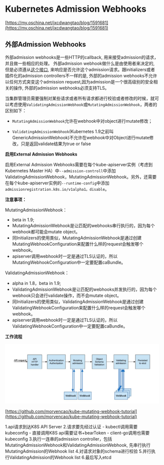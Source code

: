 # Kubernetes Admission Webhooks #

[https://my.oschina.net/jxcdwangtao/blog/1591681](https://my.oschina.net/jxcdwangtao/blog/1591681)

## 外部Admission Webhooks ##

外部admission webhooks是一些HTTP的callback, 用来接受admission的请求， 并且做一些相应的处理。 外部admission webhook做什么是由使用者来决定的, 但是必须遵从[这个接口](https://github.com/kubernetes/kubernetes/blob/v1.7.0-rc.1/pkg/apis/admission/v1alpha1/types.go), 来响应是否允许这个admission请求。跟initializers或者插件化的admission controllers不一样的是, 外部的admission webhooks不允许以任何方式突变这个admission request,因为admission是一个很高级别的安全相关的操作, 外部的admission webhooks必须支持TLS。

当集群管理员需要强制对某些请求或者所有请求都进行校验或者修改的时候，就可以考虑使用`ValidatingAdmissionWebhook`或`MutatingAdmissionWebhook`，两者的区别如下：

- `MutatingAdmissionWebhook`允许在webhook中对object进行mutate修改；

- `ValidatingAdmissionWebhook`(Kubernetes 1.9之前叫GenericAdmissionWebhook)不允许在webhook中对Object进行mutate修改，只是返回validate结果为true or false

**启用External Admission Webhooks**

启用External Admission Webhooks需要在每个kube-apiserver实例（考虑到Kubernetes Master HA）中`--admission-controll`中添加ValidatingAdmissionWebhook，MutatingAdmissionWebhook。另外，还需要在每个kube-apiserver实例的`--runtime-config`中添加`admissionregistration.k8s.io/v1alpha1。disable`。

**注意事项：**

MutatingAdmissionWebhook：
 
- beta in 1.9;
- MutatingAdmissionWebhook是让匹配的webhooks串行执行的，因为每个webhook都可能会mutate object。
- 同Initializers的使用类似，MutatingAdmissionWebhook是通过创建MutatingWebhookConfiguration来配置什么样的request会触发哪个webhook。
- apiserver调用webhook时一定是通过TLS认证的，所以MutatingWebhookConfiguration中一定要配置caBundle。

ValidatingAdmissionWebhook：

- alpha in 1.8，beta in 1.9;
- ValidatingAdmissionWebhook是让匹配的webhooks并发执行的，因为每个webhook只会进行validate操作，而不会mutate object。
- 同Initializers的使用类似，ValidatingAdmissionWebhook是通过创建ValidatingWebhookConfiguration来配置什么样的request会触发哪个webhook。
- apiserver调用webhook时一定是通过TLS认证的，所以ValidatingWebhookConfiguration中一定要配置caBundle。

**工作流程**

![](img/kubernetes_webhook.png)

[https://github.com/morvencao/kube-mutating-webhook-tutorial](https://github.com/morvencao/kube-mutating-webhook-tutorial)

1.api请求到达K8S API Server
2.请求要先经过认证
	- kubectl调用需要kubeconfig
	- 直接调用K8S api需要证书+bearToken
	- client-go调用也需要kubeconfig
3.执行一连串的admission controller，包括MutatingAdmissionWebhook和ValidatingAdmissionWebhook, 先串行执行MutatingAdmission的Webhook list
4.对请求对象的schema进行校验
5.并行执行ValidatingAdmission的Webhook list
6.最后写入etcd